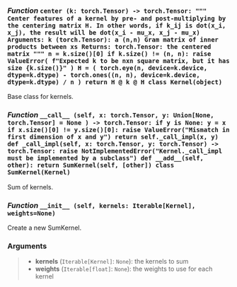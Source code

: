 ### *Function* `center (k: torch.Tensor) -> torch.Tensor: """ Center features of a kernel by pre- and post-multiplying by the centering matrix H. In other words, if k_ij is dot(x_i, x_j), the result will be dot(x_i - mu_x, x_j - mu_x) Arguments: k (torch.Tensor): a (n,n) Gram matrix of inner products between xs Returns: torch.Tensor: the centered matrix """ n = k.size()[0] if k.size() != (n, n): raise ValueError( f"Expected k to be nxn square matrix, but it has size {k.size()}" ) H = ( torch.eye(n, device=k.device, dtype=k.dtype) - torch.ones((n, n), device=k.device, dtype=k.dtype) / n ) return H @ k @ H class Kernel(object)`


Base class for kernels.



### *Function* `__call__ (self, x: torch.Tensor, y: Union[None, torch.Tensor] = None ) -> torch.Tensor: if y is None: y = x if x.size()[0] != y.size()[0]: raise ValueError("Mismatch in first dimension of x and y") return self._call_impl(x, y) def _call_impl(self, x: torch.Tensor, y: torch.Tensor) -> torch.Tensor: raise NotImplementedError("Kernel._call_impl must be implemented by a subclass") def __add__(self, other): return SumKernel(self, [other]) class SumKernel(Kernel)`


Sum of kernels.



### *Function* `__init__ (self, kernels: Iterable[Kernel], weights=None)`


Create a new SumKernel.

### Arguments
> - **kernels** (`Iterable[Kernel]`: `None`): the kernels to sum
> - **weights** (`Iterable[float]`: `None`): the weights to use for each kernel

